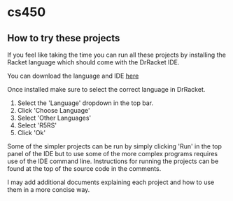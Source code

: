# cs450

## How to try these projects

If you feel like taking the time you can run all these projects by installing the Racket language which should come with the DrRacket IDE.

You can download the language and IDE [here](https://download.racket-lang.org/)

Once installed make sure to select the correct language in DrRacket.

1. Select the 'Language' dropdown in the top bar.
2. Click 'Choose Language'
3. Select 'Other Languages'
4. Select 'R5RS'
5. Click 'Ok'

Some of the simpler projects can be run by simply clicking 'Run' in the top panel of the IDE but to use some of the more complex programs requires use of the IDE command line. Instructions for running the projects can be found at the top of the source code in the comments.

I may add additional documents explaining each project and how to use them in a more concise way.
